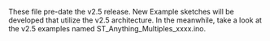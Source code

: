 These file pre-date the v2.5 release.  New Example sketches will be developed that utilize the v2.5 architecture.  In the meanwhile, take a look at the v2.5 examples named ST_Anything_Multiples_xxxx.ino.